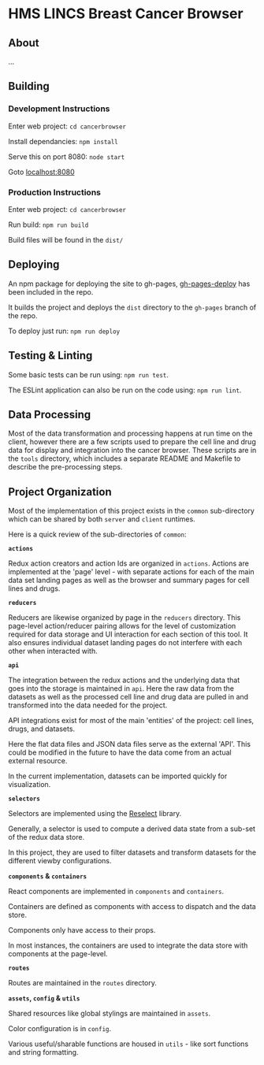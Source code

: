 # HMS LINCS Breast Cancer Browser

## About

...

## Building

### Development Instructions

Enter web project: `cd cancerbrowser`

Install dependancies: `npm install`

Serve this on port 8080: `node start`

Goto [localhost:8080](http://localhost:8080)

### Production Instructions

Enter web project: `cd cancerbrowser`

Run build: `npm run build`

Build files will be found in the `dist/`

## Deploying

An npm package for deploying the site to gh-pages, [gh-pages-deploy](https://www.npmjs.com/package/gh-pages-deploy)
has been included in the repo.

It builds the project and deploys the `dist` directory to the `gh-pages` branch of the repo.

To deploy just run: `npm run deploy`

## Testing & Linting

Some basic tests can be run using: `npm run test`.

The ESLint application can also be run on the code using: `npm run lint`.

## Data Processing

Most of the data transformation and processing happens at run time on the client,
however there are a few scripts used to prepare the cell line and drug data for display
and integration into the cancer browser. These scripts are in the `tools` directory,
which includes a separate README and Makefile to describe the pre-processing steps.

## Project Organization

Most of the implementation of this project exists in the `common` sub-directory which can be
shared by both `server` and `client` runtimes.

Here is a quick review of the sub-directories of `common`:

**`actions`**

Redux action creators and action Ids are organized in `actions`. Actions are implemented
at the 'page' level - with separate actions for each of the main data set landing pages as
well as the browser and summary pages for cell lines and drugs.

**`reducers`**

Reducers are likewise organized by page in the `reducers` directory. This page-level
action/reducer pairing allows for the level of customization required for data storage and
UI interaction for each section of this tool. It also ensures individual dataset
landing pages do not interfere with each other when interacted with.

**`api`**

The integration between the redux actions and the underlying data that goes into the storage
is maintained in `api`. Here the raw data from the datasets as well as the processed
cell line and drug data are pulled in and transformed into the data needed for the project.

API integrations exist for most of the main 'entities' of the project:
cell lines, drugs, and datasets.

Here the flat data files and JSON data files serve as the external 'API'. This could
be modified in the future to have the data come from an actual external resource.

In the current implementation, datasets can be imported quickly for visualization.

**`selectors`**

Selectors are implemented using the [Reselect](https://github.com/reactjs/reselect) library.

Generally, a selector is used to compute a derived data state from a sub-set of the redux data store.

In this project, they are used to filter datasets and transform datasets for the different viewby configurations.

**`components` & `containers`**

React components are implemented in `components` and `containers`.

Containers are defined as components with access to dispatch and the data store.

Components only have access to their props.

In most instances, the containers are used to integrate the data store with components
at the page-level.

**`routes`**

Routes are maintained in the `routes` directory.

**`assets`, `config` & `utils`**

Shared resources like global stylings are maintained in `assets`.

Color configuration is in `config`.

Various useful/sharable functions are housed in `utils` - like sort functions and
string formatting.
